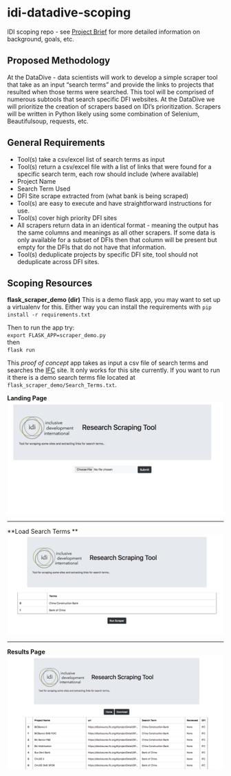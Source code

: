 # idi-datadive-scoping

IDI scoping repo - see  [Project Brief](https://docs.google.com/document/d/1sGneio4rzMvcZA9WSEO908Mce53GeSwuOvBeaRbV0rA/edit#heading=h.hs0b4pt5bzef) for more detailed information on background, goals, etc. 


## Proposed Methodology
At the DataDive - data scientists will work to develop a simple scraper tool that take as an input “search terms” and provide the links to projects that resulted when those terms were searched. 
This tool will be comprised of numerous subtools that search specific DFI websites. At the DataDive we will prioritize the creation of scrapers based on IDI’s prioritization. Scrapers will be written in Python likely using some combination of Selenium, Beautifulsoup, requests, etc. 

## General Requirements
* Tool(s) take a csv/excel list of search terms as input
* Tool(s) return a csv/excel file with a list of links that were found for a specific search term, each row should include (where available)
* Project Name
* Search Term Used
* DFI Site scrape extracted from (what bank is being scraped)
* Tool(s) are easy to execute and have straightforward instructions for use.
* Tool(s) cover high priority DFI sites
* All scrapers return data in an identical format - meaning the output has the same columns and meanings as all other scrapers. If some data is only available for a subset of DFIs then that column will be present but empty for the DFIs that do not have that information. 
* Tool(s) deduplicate projects by specific DFI site, tool should not deduplicate across DFI sites. 

## Scoping Resources

**flask_scraper_demo (dir)**
This is a demo flask app, you may want to set up a virtualenv for this. 
Either way you can install the requirements with 
`pip install -r requirements.txt`

Then to run the app try:<br>
`export FLASK_APP=scraper_demo.py`
<br>then<br>
`flask run`

This *proof of concept* app takes as input a csv file of search terms and searches the [IFC](https://disclosures.ifc.org/#/enterpriseSearchResultsHome/*) site. It only works for this site currently. If you want to run it there is a demo search terms file located at `flask_scraper_demo/Search_Terms.txt`. 

**Landing Page**
![Landing Page](img/p1.png)
__________________________
**Load Search Terms **
![Search Terms Page](img/p2.png)
__________________________
**Results Page**
![Results Page](img/p3.png)